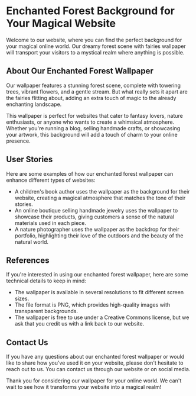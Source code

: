 <!--font:Cinzel Decorative-->

# Enchanted Forest Background for Your Magical Website

Welcome to our website, where you can find the perfect background for your magical online world. Our dreamy forest scene with fairies wallpaper will transport your visitors to a mystical realm where anything is possible.

## About Our Enchanted Forest Wallpaper

Our wallpaper features a stunning forest scene, complete with towering trees, vibrant flowers, and a gentle stream. But what really sets it apart are the fairies flitting about, adding an extra touch of magic to the already enchanting landscape.

This wallpaper is perfect for websites that cater to fantasy lovers, nature enthusiasts, or anyone who wants to create a whimsical atmosphere. Whether you're running a blog, selling handmade crafts, or showcasing your artwork, this background will add a touch of charm to your online presence.

## User Stories

Here are some examples of how our enchanted forest wallpaper can enhance different types of websites:

- A children's book author uses the wallpaper as the background for their website, creating a magical atmosphere that matches the tone of their stories.
- An online boutique selling handmade jewelry uses the wallpaper to showcase their products, giving customers a sense of the natural materials used in each piece.
- A nature photographer uses the wallpaper as the backdrop for their portfolio, highlighting their love of the outdoors and the beauty of the natural world.

## References

If you're interested in using our enchanted forest wallpaper, here are some technical details to keep in mind:

- The wallpaper is available in several resolutions to fit different screen sizes.
- The file format is PNG, which provides high-quality images with transparent backgrounds.
- The wallpaper is free to use under a Creative Commons license, but we ask that you credit us with a link back to our website.

## Contact Us

If you have any questions about our enchanted forest wallpaper or would like to share how you've used it on your website, please don't hesitate to reach out to us. You can contact us through our website or on social media.

Thank you for considering our wallpaper for your online world. We can't wait to see how it transforms your website into a magical realm!

<!--

Write me content for website with wallpaper which alt text is:

"A dreamy forest scene with fairies"

The name/title of the page should not be 1:1 copy of the alt text but rather a real content of the website which is using this wallpaper.

- Use markdown format 
- Start with heading
- Heading should be short and concise
- The content should look like a real website 
- The website should not be about the wallpaper, wallpaper is just a related background
- Heading should be contain work "wallpaper" or "background"
- Include real sections like references, contact, user stories, etc. use things relevant to the page purpose.
- Feel free to use structure like headings, bullets, numbering, blockquotes, paragraphs, horizontal lines, etc.
- You can use formatting like bold or _italic_
- You can include UTF-8 emojis
- Links should be only #hash anchors (and you can refer to the document itself)
- Do not include images


---


# Enchanted Forest Background for Your Magical Website

Welcome to our website, where you can find the perfect background for your magical online world. Our dreamy forest scene with fairies wallpaper will transport your visitors to a mystical realm where anything is possible.

## About Our Enchanted Forest Wallpaper

Our wallpaper features a stunning forest scene, complete with towering trees, vibrant flowers, and a gentle stream. But what really sets it apart are the fairies flitting about, adding an extra touch of magic to the already enchanting landscape.

This wallpaper is perfect for websites that cater to fantasy lovers, nature enthusiasts, or anyone who wants to create a whimsical atmosphere. Whether you're running a blog, selling handmade crafts, or showcasing your artwork, this background will add a touch of charm to your online presence.

## User Stories

Here are some examples of how our enchanted forest wallpaper can enhance different types of websites:

- A children's book author uses the wallpaper as the background for their website, creating a magical atmosphere that matches the tone of their stories.
- An online boutique selling handmade jewelry uses the wallpaper to showcase their products, giving customers a sense of the natural materials used in each piece.
- A nature photographer uses the wallpaper as the backdrop for their portfolio, highlighting their love of the outdoors and the beauty of the natural world.

## References

If you're interested in using our enchanted forest wallpaper, here are some technical details to keep in mind:

- The wallpaper is available in several resolutions to fit different screen sizes.
- The file format is PNG, which provides high-quality images with transparent backgrounds.
- The wallpaper is free to use under a Creative Commons license, but we ask that you credit us with a link back to our website.

## Contact Us

If you have any questions about our enchanted forest wallpaper or would like to share how you've used it on your website, please don't hesitate to reach out to us. You can contact us through our website or on social media.

Thank you for considering our wallpaper for your online world. We can't wait to see how it transforms your website into a magical realm!

-->
